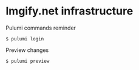 # lmgify.net infrastructure

Pulumi commands reminder

```shell
$ pulumi login
```

Preview changes

```shell
$ pulumi preview
```
